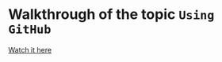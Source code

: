 # Walkthrough of the topic `Using GitHub`

[Watch it here](https://www.canva.com/design/DAE2BX_E-wo/3kd4CefKzauksXBcxNCIvA/view?utm_content=DAE2BX_E-wo&utm_campaign=designshare&utm_medium=link&utm_source=sharebutton)
